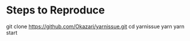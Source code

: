 # Steps to Reproduce

git clone https://github.com/Okazari/yarnissue.git
cd yarnissue
yarn
yarn start
